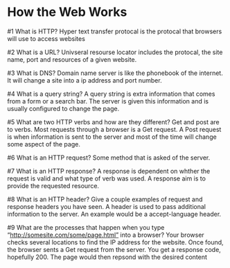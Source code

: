 # How the Web Works

#1 What is HTTP?
Hyper text transfer protocal is the protocal that browsers will use to access websites

#2 What is a URL?
Univseral resourse locator includes the protocal, the site name, port and resources of a given website.

#3 What is DNS?
Domain name server is like the phonebook of the internet. It will change a site into a ip address and port number.

#4 What is a query string?
A query string is extra information that comes from a form or a search bar. The server is given this information and is usually configured to change the page.

#5 What are two HTTP verbs and how are they different?
Get and post are to verbs. Most requests through a browser is a Get request. A Post request is when information is sent to the server and most of the time will change some aspect of the page.

#6 What is an HTTP request?
Some method that is asked of the server.

#7 What is an HTTP response?
A response is dependent on whther the request is valid and what type of verb was used. A response aim is to provide the requested resource.

#8 What is an HTTP header? Give a couple examples of request and response headers you have seen.
A header is used to pass additional information to the server. An example would be a accept-language header.

#9 What are the processes that happen when you type “http://somesite.com/some/page.html” into a browser?
Your browser checks several locations to find the IP address for the website. Once found, the browser sents a Get request from the server. You get a response code, hopefully 200. The page would then repsond with the desired content
